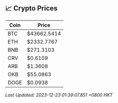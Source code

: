 ## 📈 Crypto Prices

| Coin | Price |
| ---- | ----- |
| BTC | $43662.5414 |
| ETH | $2332.7767 |
| BNB | $271.3103 |
| CRV | $0.6109 |
| ARB | $1.3608 |
| OKB | $55.0863 |
| DOGE | $0.0938 |

_Last Updated: 2023-12-23 01:39:07.851 +0800 HKT_